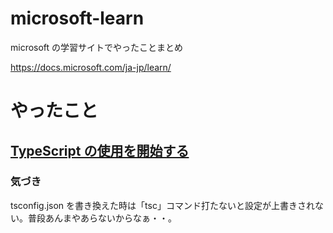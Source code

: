 # microsoft-learn

microsoft の学習サイトでやったことまとめ

https://docs.microsoft.com/ja-jp/learn/

# やったこと

## [TypeScript の使用を開始する](https://docs.microsoft.com/ja-jp/learn/modules/typescript-get-started/)

### 気づき

tsconfig.json を書き換えた時は「tsc」コマンド打たないと設定が上書きされない。普段あんまやあらないからなぁ・・。
